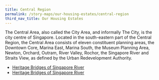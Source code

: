 ```yaml
---
title: Central Region
permalink: /story-maps/our-housing-estates/central-region
third_nav_title: Our Housing Estates
---
```





The Central Area, also called the City Area, and informally The City, is the city centre of Singapore. Located in the south-eastern part of the Central Region, the Central Area consists of eleven constituent planning areas, the Downtown Core, Marina East, Marina South, the Museum Planning Area, Newton, Orchard, Outram, River Valley, Rochor, the Singapore River and Straits View, as defined by the Urban Redevelopment Authority.

* [Heritage Bridges of Singapore River](https://curiocity.nlb.gov.sg/story-maps/central-area/heritage-bridges)
* [Heritage Bridges of Singapore River](https://curiocity.nlb.gov.sg/resource-room/story-maps/heritage-bridges-of-singapore-river)